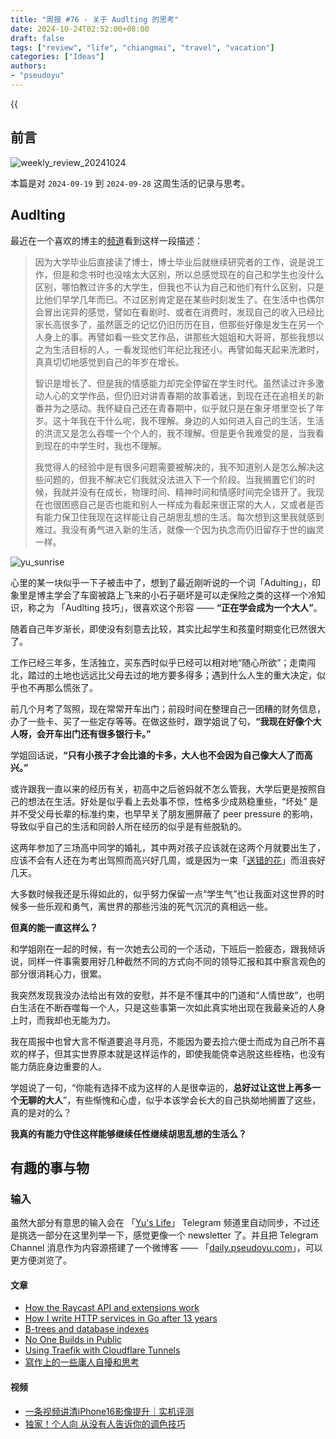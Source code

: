 ```yaml
---
title: "周报 #76 - 关于 Audlting 的思考"
date: 2024-10-24T02:52:00+08:00
draft: false
tags: ["review", "life", "chiangmai", "travel", "vacation"]
categories: ["Ideas"]
authors:
- "pseudoyu"
---
```


{{<audio src="audios/photograph.mp3" caption="《Photograph - Ed Sheeran》" >}}

## 前言

![weekly_review_20241024](https://image.pseudoyu.com/images/weekly_review_20241024.png)

本篇是对 `2024-09-19` 到 `2024-09-28` 这周生活的记录与思考。

## Audlting

最近在一个喜欢的博主的[频道](https://t.me/tianxianzi)看到这样一段描述：

> 因为大学毕业后直接读了博士，博士毕业后就继续研究者的工作，说是说工作，但是和念书时也没啥太大区别，所以总感觉现在的自己和学生也没什么区别，哪怕教过许多的大学生，但我也不认为自己和他们有什么区别，只是比他们早学几年而已。不过区别肯定是在某些时刻发生了。在生活中也偶尔会冒出诧异的感觉，譬如在看剧时、或者在消费时，发现自己的收入已经比家长高很多了，虽然匮乏的记忆仍旧历历在目，但那些好像是发生在另一个人身上的事。再譬如看一些文艺作品，讲那些大姐姐和大哥哥，那些我想以之为生活目标的人，一看发现他们年纪比我还小。再譬如每天起来洗漱时，真真切切地感觉到自己的年岁在增长。
>
> 智识是增长了、但是我的情感能力却完全停留在学生时代。虽然读过许多激动人心的文学作品，但仍旧对讲青春期的故事着迷，到现在还在追相关的新番并为之感动。我怀疑自己还在青春期中，似乎就只是在象牙塔里空长了年岁。这十年我在干什么呢，我不理解。身边的人如何进入自己的生活，生活的洪流又是怎么吞噬一个个人的，我不理解。但是更令我难受的是，当我看到现在的中学生时，我也不理解。
>
> 我觉得人的经验中是有很多问题需要被解决的，我不知道别人是怎么解决这些问题的，但我不解决它们我就没法进入下一个阶段。当我搁置它们的时候，我就并没有在成长，物理时间、精神时间和情感时间完全错开了。我现在也很困惑自己是否也能和别人一样成为看起来很正常的大人，又或者是否有能力保卫住我现在这样能让自己胡思乱想的生活。每次想到这里我就感到难过。我没有勇气进入新的生活，就像一个因为执念而仍旧留存于世的幽灵一样。

![yu_sunrise](https://image.pseudoyu.com/images/yu_sunrise.jpg)

心里的某一块似乎一下子被击中了，想到了最近刚听说的一个词「Adulting」，印象里是博主学会了车窗被路上飞来的小石子砸坏是可以走保险之类的这样一个冷知识，称之为 「Audlting 技巧」，很喜欢这个形容 —— **“正在学会成为一个大人”**。

随着自己年岁渐长，即使没有刻意去比较，其实比起学生和孩童时期变化已然很大了。

工作已经三年多，生活独立，买东西时似乎已经可以相对地“随心所欲”；走南闯北，踏过的土地也远远比父母去过的地方要多得多；遇到什么人生的重大决定，似乎也不再那么慌张了。

前几个月考了驾照，现在常常开车出门；前段时间在整理自己一团糟的财务信息，办了一些卡、买了一些定存等等。在做这些时，跟学姐说了句，**“我现在好像个大人呀，会开车出门还有很多银行卡。”**

学姐回话说，**“只有小孩子才会比谁的卡多，大人也不会因为自己像大人了而高兴。”**

或许跟我一直以来的经历有关，初高中之后爸妈就不怎么管我，大学后更是按照自己的想法在生活。好处是似乎看上去处事不惊，性格多少成熟稳重些，“坏处” 是并不受父母长辈的标准约束，也早早关了朋友圈屏蔽了 peer pressure 的影响，导致似乎自己的生活和同龄人所在经历的似乎是有些脱轨的。

这两年参加了三场高中同学的婚礼，其中两对孩子应该就在这两个月就要出生了，应该不会有人还在为考出驾照而高兴好几周，或是因为一束「[送错的花](https://www.pseudoyu.com/zh/2024/07/01/weekly_review_20240701/)」而沮丧好几天。

大多数时候我还是乐得如此的，似乎努力保留一点“学生气”也让我面对这世界的时候多一些乐观和勇气，离世界的那些污浊的死气沉沉的真相远一些。

**但真的能一直这样么？**

和学姐刚在一起的时候，有一次她去公司的一个活动，下班后一脸疲态，跟我倾诉说，同样一件事需要用好几种截然不同的方式向不同的领导汇报和其中察言观色的部分很消耗心力，很累。

我突然发现我没办法给出有效的安慰，并不是不懂其中的门道和“人情世故”，也明白生活在不断吞噬每一个人，只是这些事第一次如此真实地出现在我最亲近的人身上时，而我却也无能为力。

我在周报中也曾大言不惭道要追寻月亮，不能因为要去捡六便士而成为自己所不喜欢的样子，但其实世界原本就是这样运作的，即使我能侥幸逃脱这些桎梏，也没有能力荫庇身边重要的人。

学姐说了一句，“你能有选择不成为这样的人是很幸运的，**总好过让这世上再多一个无聊的大人**”，有些惭愧和心虚，似乎本该学会长大的自己执拗地搁置了这些，真的是对的么？

**我真的有能力守住这样能够继续任性继续胡思乱想的生活么？**

## 有趣的事与物

### 输入

虽然大部分有意思的输入会在 「[Yu's Life](https://t.me/pseudoyulife)」 Telegram 频道里自动同步，不过还是挑选一部分在这里列举一下，感觉更像一个 newsletter 了。并且把 Telegram Channel 消息作为内容源搭建了一个微博客 —— 「[daily.pseudoyu.com](https://daily.pseudoyu.com/)」，可以更方便浏览了。

#### 文章

- [How the Raycast API and extensions work](https://www.raycast.com/blog/how-raycast-api-extensions-work)
- [How I write HTTP services in Go after 13 years](https://grafana.com/blog/2024/02/09/how-i-write-http-services-in-go-after-13-years/)
- [B-trees and database indexes](https://planetscale.com/blog/btrees-and-database-indexes#how-mysql-uses-b-trees)
- [No One Builds in Public](https://laike9m.com/blog/no-one-builds-in-public,160/)
- [Using Traefik with Cloudflare Tunnels](https://mattdyson.org/blog/2024/02/using-traefik-with-cloudflare-tunnels/)
- [寫作上的一些庸人自擾和思考](https://www.parkerchang.life/life/my-struggle-of-writing)

#### 视频

- [一条视频讲清iPhone16影像提升｜实机评测](https://www.bilibili.com/video/BV1ZTt7euEXP)
- [独家！个人向 从没有人告诉你的调色技巧](https://www.bilibili.com/video/BV1J5tWefEsw)
